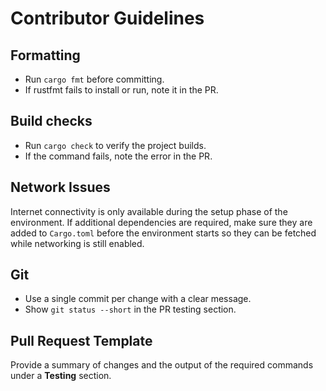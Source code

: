 # Contributor Guidelines

## Formatting
- Run `cargo fmt` before committing.
- If rustfmt fails to install or run, note it in the PR.

## Build checks
- Run `cargo check` to verify the project builds.
- If the command fails, note the error in the PR.

## Network Issues
Internet connectivity is only available during the setup phase of the
environment. If additional dependencies are required, make sure they are added
to `Cargo.toml` before the environment starts so they can be fetched while
networking is still enabled.

## Git
- Use a single commit per change with a clear message.
- Show `git status --short` in the PR testing section.

## Pull Request Template
Provide a summary of changes and the output of the required commands under a **Testing** section.
